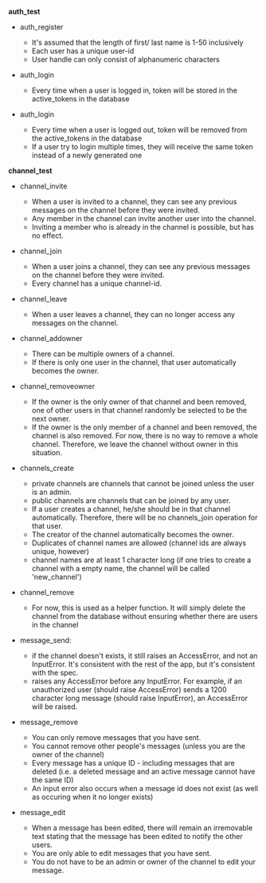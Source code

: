 **auth_test**


* auth_register
	* It's assumed that the length of first/ last name is 1-50 inclusively
	* Each user has a unique user-id
	* User handle can only consist of alphanumeric characters

* auth_login
    * Every time when a user is logged in, token will be stored in the active_tokens in the database

* auth_login
    * Every time when a user is logged out, token will be removed from the active_tokens in the database
    * If a user try to login multiple times, they will receive the same token instead of a newly generated one

**channel_test**

* channel_invite
    * When a user is invited to a channel, they can see any previous messages on the channel before they were invited.
    * Any member in the channel can invite another user into the channel.
    * Inviting a member who is already in the channel is possible, but has no effect.

* channel_join
    * When a user joins a channel, they can see any previous messages on the channel before they were invited.
    * Every channel has a unique channel-id.

* channel_leave
    * When a user leaves a channel, they can no longer access any messages on the channel.

* channel_addowner
    * There can be multiple owners of a channel.
    * If there is only one user in the channel, that user automatically becomes the owner.

* channel_removeowner
    * If the owner is the only owner of that channel and been removed, one of other users in that channel randomly be selected to be the next owner.
    * If the owner is the only member of a channel and been removed, the channel is also removed. For now, there is no way to remove a whole channel. Therefore, we leave the channel without owner in this situation.

* channels_create
    * private channels are channels that cannot be joined unless the user is an admin.
    * public channels are channels that can be joined by any user.
    * If a user creates a channel, he/she should be in that channel automatically. Therefore, there will be no channels_join operation for that user.
    * The creator of the channel automatically becomes the owner.
    * Duplicates of channel names are allowed (channel ids are always unique, however)
    * channel names are at least 1 character long (if one tries to create a channel with a empty name, the channel will be called 'new_channel')

* channel_remove
    * For now, this is used as a helper function. It will simply delete the channel from the database without ensuring whether there are users in the channel

* message_send:
    * if the channel doesn't exists, it still raises an AccessError, and not an InputError. It's consistent with the rest of the app, but it's consistent with the spec.
    * raises any AccessError before any InputError. For example, if an unauthorized user (should raise AccessError) sends a 1200 character long message (should raise InputError), an AccessError will be raised.

* message_remove
    * You can only remove messages that you have sent.
    * You cannot remove other people's messages (unless you are the owner of the channel)
    * Every message has a unique ID - including messages that are deleted (i.e. a deleted message and an active message cannot have the same ID)
    * An input error also occurs when a message id does not exist (as well as occuring when it no longer exists)

* message_edit
    * When a message has been edited, there will remain an irremovable text stating that the message has been edited
    to notify the other users.
    * You are only able to edit messages that you have sent.
    * You do not have to be an admin or owner of the channel to edit your message.

